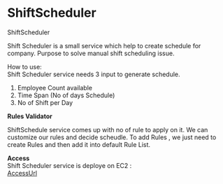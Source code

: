 # ShiftScheduler
ShiftScheduler

Shift Scheduler is a small service which help to create schedule for company.
Purpose to solve manual shift scheduling issue.

How to use:  
Shift Scheduler service needs 3 input to generate schedule.
1. Employee Count available
2. Time Span (No of days Schedule)
3. No of Shift per Day

**Rules Validator**

ShiftSchedule service comes up with no of rule to apply on it.
We can customize our rules and decide scheudle.
To add Rules , we just need to create Rules and then add it into default Rule List.

**Access**  
Shift Scheduler service is deploye on EC2 :  
[AccessUrl](34.208.45.239:9991)
  
   
